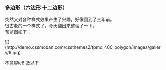 ### 多边形（六边形 十二边形）
<p>
突然又对各种样式效果产生了兴趣，好像回到了三年前。<br>
很古老的一个样式了，今天翻出来整理了一下。<br>
预览图如下：
</p>
![](http://demo.cssmoban.com/cssthemes2/tpmo_400_polygon/images/gallery/9.jpg)
<p>
不兼容ie8 及以下
</p>
